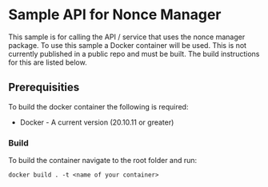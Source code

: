 # Sample API for Nonce Manager

This sample is for calling the API / service that uses the nonce manager package. To use this sample a Docker container will be used. This is not currently published in a public repo and must be built. The build instructions for this are listed below.

## Prerequisities

To build the docker container the following is required:

- Docker - A current version (20.10.11 or greater)

### Build

To build the container navigate to the root folder and run:

```
docker build . -t <name of your container>
```
